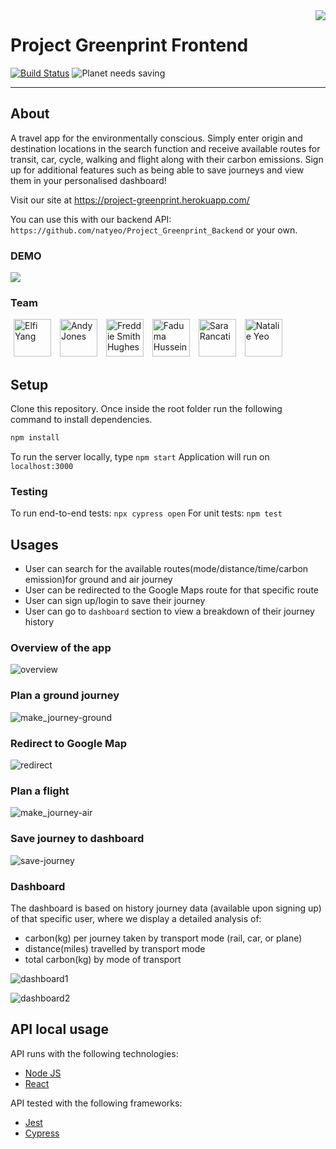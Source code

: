 <img src="https://user-images.githubusercontent.com/29664811/72540951-96c65500-3879-11ea-8310-9130f4e3c6e7.png" align="right" />

# Project Greenprint Frontend

[![Build Status](https://travis-ci.org/natyeo/Project_Greenprint_Frontend.svg?branch=master)](https://travis-ci.org/natyeo/Project_Greenprint_Frontend)
![Planet needs saving](https://img.shields.io/badge/planet-needs%20saving-green)

---

## About

A travel app for the environmentally conscious. Simply enter origin and destination locations in the search function and receive available routes for transit, car, cycle, walking and flight along with their carbon emissions. Sign up for additional features such as being able to save journeys and view them in your personalised dashboard!

Visit our site at https://project-greenprint.herokuapp.com/

You can use this with our backend API: `https://github.com/natyeo/Project_Greenprint_Backend` or your own.

### DEMO

![](https://github.com/natyeo/Project_Greenprint_Frontend/blob/master/pictures/Project%20Greenprint.gif?raw=true)

### Team

<a href="https://github.com/elfiyang16" target="new"><img src="https://avatars3.githubusercontent.com/u/29664811?s=400&v=4" width="60" height="60" hspace="5" title="Elfi Yang"></a>
<a href="https://github.com/jonesandy" target="new"><img src="https://avatars0.githubusercontent.com/u/26009223?s=400&v=4" width="60" height="60" hspace="5" title="Andy Jones"></a>
<a href="https://github.com/SevenSecrets" target="new"><img src="https://avatars0.githubusercontent.com/u/53475555?s=400&v=4" width="60" height="60" hspace="5" title="Freddie Smith Hughes"></a>
<a href="https://github.com/fahus" target="new"><img src="https://avatars0.githubusercontent.com/u/52044764?s=400&v=4" width="60" height="60" hspace="5" title="Faduma Hussein"></a>
<a href="https://github.com/sarar0" target="new"><img src="https://avatars2.githubusercontent.com/u/45262110?s=400&v=4" width="60" height="60" hspace="5" title="Sara Rancati"></a>
<a href="https://github.com/natyeo" target="new"><img src="https://avatars2.githubusercontent.com/u/49326857?s=400&v=4" width="60" height="60" hspace="5" title="Natalie Yeo"></a>

## Setup

Clone this repository. Once inside the root folder run the following command to install dependencies.

```bash
npm install
```

To run the server locally, type `npm start`
Application will run on `localhost:3000`

### Testing

To run end-to-end tests:
`npx cypress open`
For unit tests:
`npm test`

## Usages
- User can search for the available routes(mode/distance/time/carbon emission)for ground and air journey
- User can be redirected to the Google Maps route for that specific route
- User can sign up/login to save their journey
- User can go to `dashboard` section to view a breakdown of their journey history 

### Overview of the app

![overview](https://user-images.githubusercontent.com/29664811/72539764-c2e0d680-3877-11ea-9141-e97056b3c1ea.png)

### Plan a ground journey

![make_journey-ground](https://user-images.githubusercontent.com/29664811/72539893-f1f74800-3877-11ea-808e-1ef401413dbb.png)

### Redirect to Google Map

![redirect](https://user-images.githubusercontent.com/29664811/72539923-00456400-3878-11ea-86fe-9d676f862fbf.png)

### Plan a flight

![make_journey-air](https://user-images.githubusercontent.com/29664811/72539963-0b988f80-3878-11ea-9fe4-6dd596021f02.png)

### Save journey to dashboard

![save-journey](https://user-images.githubusercontent.com/29664811/72539981-1521f780-3878-11ea-86ea-ba4ab7a3ff60.png)

### Dashboard

The dashboard is based on history journey data (available upon signing up) of that specific user, where we display a detailed analysis of:

- carbon(kg) per journey taken by transport mode (rail, car, or plane)
- distance(miles) travelled by transport mode
- total carbon(kg) by mode of transport

![dashboard1](https://user-images.githubusercontent.com/29664811/72539997-1eab5f80-3878-11ea-8902-04e706bd9421.png)

![dashboard2](https://user-images.githubusercontent.com/29664811/72540002-210db980-3878-11ea-986f-76b779e2a2a6.png)

## API local usage

API runs with the following technologies:

- [Node JS](https://nodejs.org/en/)
- [React](https://reactjs.org/)

API tested with the following frameworks:

- [Jest](https://jestjs.io/)
- [Cypress](https://www.cypress.io/)
